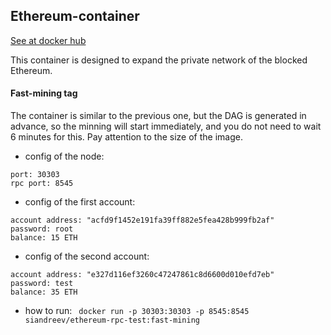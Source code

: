 ## Ethereum-container
[See at docker hub](https://hub.docker.com/repository/docker/siandreev/ethereum-rpc-test)

This container is designed to expand the private network of the blocked Ethereum.

#### Fast-mining tag
The container is similar to the previous one, but the DAG is generated in advance, so the minning will start immediately, and you do not need to wait 6 minutes for this. Pay attention to the size of the image.
- config of the node:
```
port: 30303
rpc port: 8545
```
- config of the first account:
```
account address: "acfd9f1452e191fa39ff882e5fea428b999fb2af"
password: root
balance: 15 ETH
```
- config of the second account:
```
account address: "e327d116ef3260c47247861c8d6600d010efd7eb"
password: test
balance: 35 ETH
```
- how to run:
``` docker run -p 30303:30303 -p 8545:8545  siandreev/ethereum-rpc-test:fast-mining```
